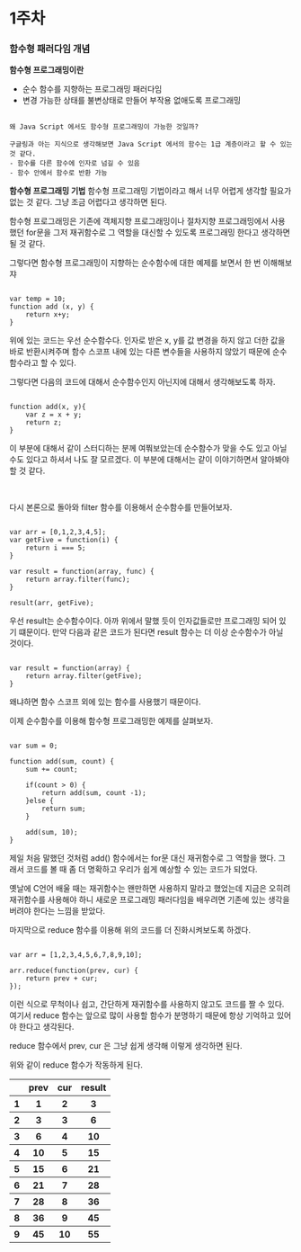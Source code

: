 # 1주차
### 함수형 패러다임 개념

**함수형 프로그래밍이란**
- 순수 함수를 지향하는 프로그래밍 패러다임
- 변경 가능한 상태를 불변상태로 만들어 부작용 없애도록 프로그래밍

<pre><code>
왜 Java Script 에서도 함수형 프로그래밍이 가능한 것일까?

구글링과 아는 지식으로 생각해보면 Java Script 에서의 함수는 1급 계층이라고 할 수 있는 것 같다.
- 함수를 다른 함수에 인자로 넘길 수 있음
- 함수 안에서 함수로 반환 가능
</code></pre>

**함수형 프로그래밍 기법**
함수형 프로그래밍 기법이라고 해서 너무 어렵게 생각할 필요가 없는 것 같다. 그냥 조금 어렵다고 생각하면 된다.

함수형 프로그래밍은 기존에 객체지향 프로그래밍이나 절차지향 프로그래밍에서 사용했던 for문을 그저 재귀함수로 그 역할을 대신할 수 있도록 프로그래밍 한다고 생각하면 될 것 같다. 

그렇다면 함수형 프로그래밍이 지향하는 순수함수에 대한 예제를 보면서 한 번 이해해보쟈

<pre><code>
var temp = 10;
function add (x, y) {
    return x+y;
}
</code></pre>

위에 있는 코드는 우선 순수함수다. 인자로 받은 x, y를 값 변경을 하지 않고 더한 값을 바로 반환시켜주며 함수 스코프 내에 있는 다른 변수들을 사용하지 않았기 때문에 순수함수라고 할 수 있다.

그렇다면 다음의 코드에 대해서 순수함수인지 아닌지에 대해서 생각해보도록 하자.

<pre><code>
function add(x, y){ 
    var z = x + y;
    return z;
}
</code></pre>

이 부분에 대해서 같이 스터디하는 분께 여쭤보았는데 순수함수가 맞을 수도 있고 아닐 수도 있다고 하셔서 나도 잘 모르겠다. 이 부분에 대해서는 같이 이야기하면서 알아봐야 할 것 같다. 

<br>

다시 본론으로 돌아와 filter 함수를 이용해서 순수함수를 만들어보자.

<pre><code>
var arr = [0,1,2,3,4,5];
var getFive = function(i) {
    return i === 5;
}

var result = function(array, func) {
    return array.filter(func);
}

result(arr, getFive);
</code></pre>

우선 result는 순수함수이다. 아까 위에서 말했 듯이 인자값들로만 프로그래밍 되어 있기 떄문이다. 만약 다음과 같은 코드가 된다면 result 함수는 더 이상 순수함수가 아닐 것이다.

<pre><code>
var result = function(array) {
    return array.filter(getFive);
}
</code></pre>

왜냐하면 함수 스코프 외에 있는 함수를 사용했기 때문이다.

이제 순수함수를 이용해 함수형 프로그래밍한 예제를 살펴보자.

<pre><code>
var sum = 0;

function add(sum, count) {
    sum += count;

    if(count > 0) {
        return add(sum, count -1);
    }else {
        return sum;
    }

    add(sum, 10);
}
</code></pre>

제일 처음 말했던 것처럼 add() 함수에서는 for문 대신 재귀함수로 그 역할을 했다. 그래서 코드를 볼 때 좀 더 명확하고 우리가 쉽게 예상할 수 있는 코드가 되었다. 

옛날에 C언어 배울 때는 재귀함수는 왠만하면 사용하지 말라고 했었는데 지금은 오히려 재귀함수를 사용해야 하니 새로운 프로그래밍 패러다임을 배우려면 기존에 있는 생각을 버려야 한다는 느낌을 받았다.

마지막으로 reduce 함수를 이용해 위의 코드를 더 진화시켜보도록 하겠다.

<pre><code>
var arr = [1,2,3,4,5,6,7,8,9,10];

arr.reduce(function(prev, cur) {
    return prev + cur;
});
</code></pre>

이런 식으로 무척이나 쉽고, 간단하게 재귀함수를 사용하지 않고도 코드를 짤 수 있다. 여기서 reduce 함수는 앞으로 많이 사용할 함수가 분명하기 때문에 항상 기억하고 있어야 한다고 생각된다.

reduce 함수에서 prev, cur 은 그냥 쉽게 생각해 이렇게 생각하면 된다.

<table>
  <tr>
    <th></th>
    <th>prev</th>
    <th>cur</th>
    <th>result</th>
  </tr>
  <tr>
    <th>1</th>
    <th>1</th>
    <th>2</th>
    <th>3</th>
  </tr>
  <tr>
    <th>2</th>
    <th>3</th>
    <th>3</th>
    <th>6</th>
  </tr>
  <tr>
    <th>3</th>
    <th>6</th>
    <th>4</th>
    <th>10</th>
  </tr>
  <tr>
    <th>4</th>
    <th>10</th>
    <th>5</th>
    <th>15</th>
  </tr>
  <tr>
    <th>5</th>
    <th>15</th>
    <th>6</th>
    <th>21</th>
  </tr>
  <tr>
    <th>6</th>
    <th>21</th>
    <th>7</th>
    <th>28</th>
  </tr>
  <tr>
    <th>7</th>
    <th>28</th>
    <th>8</th>
    <th>36</th>
  </tr>
  <tr>
    <th>8</th>
    <th>36</th>
    <th>9</th>
    <th>45</th>
  </tr>
  <tr>
    <th>9</th>
    <th>45</th>
    <th>10</th>
    <th>55</th>
  </tr>

  위와 같이 reduce 함수가 작동하게 된다.

  
</table>